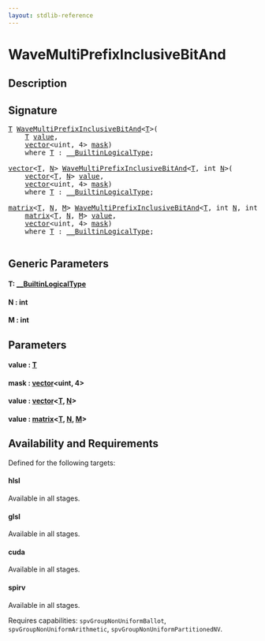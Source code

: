 ```yaml
---
layout: stdlib-reference
---
```


# WaveMultiPrefixInclusiveBitAnd

## Description





## Signature 

<pre>
<a href="wavemultiprefixinclusivebitand-049for.html#typeparam-T" class="code_type">T</a> <a href="wavemultiprefixinclusivebitand-049for.html">WaveMultiPrefixInclusiveBitAnd</a>&lt;<a href="wavemultiprefixinclusivebitand-049for.html#typeparam-T" class="code_type">T</a>&gt;(
    <a href="wavemultiprefixinclusivebitand-049for.html#typeparam-T" class="code_type">T</a> <a href="wavemultiprefixinclusivebitand-049for.html#decl-value" class="code_param">value</a>,
    <a href="../types/vector/index.html" class="code_type">vector</a>&lt;<span class="code_keyword">uint</span>, 4&gt; <a href="wavemultiprefixinclusivebitand-049for.html#decl-mask" class="code_param">mask</a>)
    <span class='code_keyword'>where</span> <a href="wavemultiprefixinclusivebitand-049for.html#typeparam-T" class="code_type">T</a> : <a href="../interfaces/0_builtinlogicaltype-029g/index.html" class="code_type">__BuiltinLogicalType</a>;

<a href="../types/vector/index.html" class="code_type">vector</a>&lt;<a href="wavemultiprefixinclusivebitand-049for.html#typeparam-T" class="code_type">T</a>, <a href="wavemultiprefixinclusivebitand-049for.html#decl-N" class="code_var">N</a>&gt; <a href="wavemultiprefixinclusivebitand-049for.html">WaveMultiPrefixInclusiveBitAnd</a>&lt;<a href="wavemultiprefixinclusivebitand-049for.html#typeparam-T" class="code_type">T</a>, <span class="code_keyword">int</span> <a href="wavemultiprefixinclusivebitand-049for.html#decl-N" class="code_var">N</a>&gt;(
    <a href="../types/vector/index.html" class="code_type">vector</a>&lt;<a href="wavemultiprefixinclusivebitand-049for.html#typeparam-T" class="code_type">T</a>, <a href="wavemultiprefixinclusivebitand-049for.html#decl-N" class="code_var">N</a>&gt; <a href="wavemultiprefixinclusivebitand-049for.html#decl-value" class="code_param">value</a>,
    <a href="../types/vector/index.html" class="code_type">vector</a>&lt;<span class="code_keyword">uint</span>, 4&gt; <a href="wavemultiprefixinclusivebitand-049for.html#decl-mask" class="code_param">mask</a>)
    <span class='code_keyword'>where</span> <a href="wavemultiprefixinclusivebitand-049for.html#typeparam-T" class="code_type">T</a> : <a href="../interfaces/0_builtinlogicaltype-029g/index.html" class="code_type">__BuiltinLogicalType</a>;

<a href="../types/matrix/index.html" class="code_type">matrix</a>&lt;<a href="wavemultiprefixinclusivebitand-049for.html#typeparam-T" class="code_type">T</a>, <a href="wavemultiprefixinclusivebitand-049for.html#decl-N" class="code_var">N</a>, <a href="wavemultiprefixinclusivebitand-049for.html#decl-M" class="code_var">M</a>&gt; <a href="wavemultiprefixinclusivebitand-049for.html">WaveMultiPrefixInclusiveBitAnd</a>&lt;<a href="wavemultiprefixinclusivebitand-049for.html#typeparam-T" class="code_type">T</a>, <span class="code_keyword">int</span> <a href="wavemultiprefixinclusivebitand-049for.html#decl-N" class="code_var">N</a>, <span class="code_keyword">int</span> <a href="wavemultiprefixinclusivebitand-049for.html#decl-M" class="code_var">M</a>&gt;(
    <a href="../types/matrix/index.html" class="code_type">matrix</a>&lt;<a href="wavemultiprefixinclusivebitand-049for.html#typeparam-T" class="code_type">T</a>, <a href="wavemultiprefixinclusivebitand-049for.html#decl-N" class="code_var">N</a>, <a href="wavemultiprefixinclusivebitand-049for.html#decl-M" class="code_var">M</a>&gt; <a href="wavemultiprefixinclusivebitand-049for.html#decl-value" class="code_param">value</a>,
    <a href="../types/vector/index.html" class="code_type">vector</a>&lt;<span class="code_keyword">uint</span>, 4&gt; <a href="wavemultiprefixinclusivebitand-049for.html#decl-mask" class="code_param">mask</a>)
    <span class='code_keyword'>where</span> <a href="wavemultiprefixinclusivebitand-049for.html#typeparam-T" class="code_type">T</a> : <a href="../interfaces/0_builtinlogicaltype-029g/index.html" class="code_type">__BuiltinLogicalType</a>;

</pre>

## Generic Parameters

####  <a id="typeparam-T"></a>T: [\_\_BuiltinLogicalType](../interfaces/0_builtinlogicaltype-029g/index.html)
####  <a id="decl-N"></a>N  : int
####  <a id="decl-M"></a>M  : int

## Parameters

####  <a id="decl-value"></a>value  : [T](wavemultiprefixinclusivebitand-049for.html#typeparam-T)
####  <a id="decl-mask"></a>mask  : [vector](../types/vector/index.html)\<uint, 4\>
####  <a id="decl-value"></a>value  : [vector](../types/vector/index.html)\<[T](../types/vector/index.html#typeparam-T), [N](../types/vector/index.html#decl-N)\>
####  <a id="decl-value"></a>value  : [matrix](../types/matrix/index.html)\<[T](../types/matrix/t-0.html), [N](../types/matrix/index.html#decl-N), [M](../types/matrix/index.html#decl-M)\>

## Availability and Requirements

Defined for the following targets:

#### hlsl
Available in all stages.

#### glsl
Available in all stages.

#### cuda
Available in all stages.

#### spirv
Available in all stages.

Requires capabilities: `spvGroupNonUniformBallot`, `spvGroupNonUniformArithmetic`, `spvGroupNonUniformPartitionedNV`.


